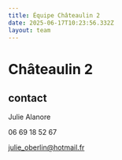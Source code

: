 ```yaml
---
title: Équipe Châteaulin 2
date: 2025-06-17T10:23:56.332Z
layout: team
---
```


# Châteaulin 2



## contact 

Julie Alanore

06 69 18 52 67

julie_oberlin@hotmail.fr

